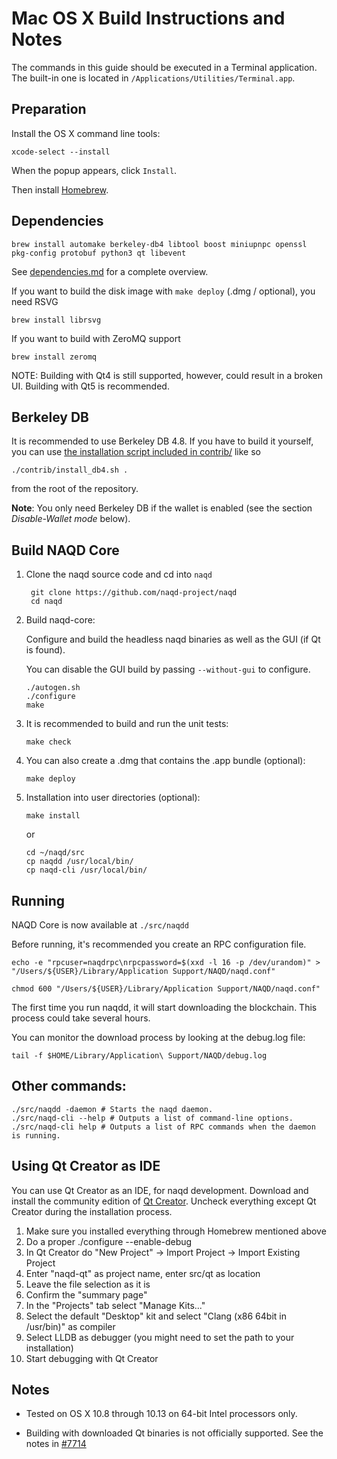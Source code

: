 Mac OS X Build Instructions and Notes
====================================
The commands in this guide should be executed in a Terminal application.
The built-in one is located in `/Applications/Utilities/Terminal.app`.

Preparation
-----------
Install the OS X command line tools:

`xcode-select --install`

When the popup appears, click `Install`.

Then install [Homebrew](https://brew.sh).

Dependencies
----------------------

    brew install automake berkeley-db4 libtool boost miniupnpc openssl pkg-config protobuf python3 qt libevent

See [dependencies.md](dependencies.md) for a complete overview.

If you want to build the disk image with `make deploy` (.dmg / optional), you need RSVG

    brew install librsvg

If you want to build with ZeroMQ support
    
    brew install zeromq

NOTE: Building with Qt4 is still supported, however, could result in a broken UI. Building with Qt5 is recommended.

Berkeley DB
-----------
It is recommended to use Berkeley DB 4.8. If you have to build it yourself,
you can use [the installation script included in contrib/](/contrib/install_db4.sh)
like so

```shell
./contrib/install_db4.sh .
```

from the root of the repository.

**Note**: You only need Berkeley DB if the wallet is enabled (see the section *Disable-Wallet mode* below).

Build NAQD Core
------------------------

1. Clone the naqd source code and cd into `naqd`

        git clone https://github.com/naqd-project/naqd
        cd naqd

2.  Build naqd-core:

    Configure and build the headless naqd binaries as well as the GUI (if Qt is found).

    You can disable the GUI build by passing `--without-gui` to configure.

        ./autogen.sh
        ./configure
        make

3.  It is recommended to build and run the unit tests:

        make check

4.  You can also create a .dmg that contains the .app bundle (optional):

        make deploy

5.  Installation into user directories (optional):

        make install

    or

        cd ~/naqd/src
        cp naqdd /usr/local/bin/
        cp naqd-cli /usr/local/bin/

Running
-------

NAQD Core is now available at `./src/naqdd`

Before running, it's recommended you create an RPC configuration file.

    echo -e "rpcuser=naqdrpc\nrpcpassword=$(xxd -l 16 -p /dev/urandom)" > "/Users/${USER}/Library/Application Support/NAQD/naqd.conf"

    chmod 600 "/Users/${USER}/Library/Application Support/NAQD/naqd.conf"

The first time you run naqdd, it will start downloading the blockchain. This process could take several hours.

You can monitor the download process by looking at the debug.log file:

    tail -f $HOME/Library/Application\ Support/NAQD/debug.log

Other commands:
-------

    ./src/naqdd -daemon # Starts the naqd daemon.
    ./src/naqd-cli --help # Outputs a list of command-line options.
    ./src/naqd-cli help # Outputs a list of RPC commands when the daemon is running.

Using Qt Creator as IDE
------------------------
You can use Qt Creator as an IDE, for naqd development.
Download and install the community edition of [Qt Creator](https://www.qt.io/download/).
Uncheck everything except Qt Creator during the installation process.

1. Make sure you installed everything through Homebrew mentioned above
2. Do a proper ./configure --enable-debug
3. In Qt Creator do "New Project" -> Import Project -> Import Existing Project
4. Enter "naqd-qt" as project name, enter src/qt as location
5. Leave the file selection as it is
6. Confirm the "summary page"
7. In the "Projects" tab select "Manage Kits..."
8. Select the default "Desktop" kit and select "Clang (x86 64bit in /usr/bin)" as compiler
9. Select LLDB as debugger (you might need to set the path to your installation)
10. Start debugging with Qt Creator

Notes
-----

* Tested on OS X 10.8 through 10.13 on 64-bit Intel processors only.

* Building with downloaded Qt binaries is not officially supported. See the notes in [#7714](https://github.com/bitcoin/bitcoin/issues/7714)
